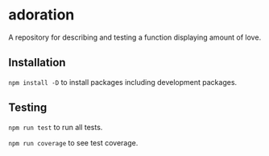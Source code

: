 # adoration
A repository for describing and testing a function displaying amount of love.

## Installation

`npm install -D` to install packages including development packages.

## Testing

`npm run test` to run all tests.

`npm run coverage` to see test coverage.
